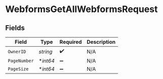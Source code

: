# WebformsGetAllWebformsRequest


## Fields

| Field              | Type               | Required           | Description        |
| ------------------ | ------------------ | ------------------ | ------------------ |
| `OwnerID`          | *string*           | :heavy_check_mark: | N/A                |
| `PageNumber`       | **int64*           | :heavy_minus_sign: | N/A                |
| `PageSize`         | **int64*           | :heavy_minus_sign: | N/A                |